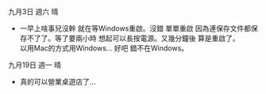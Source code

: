 九月3日 週六 晴
- 一早上啥事兒沒幹 就在等Windows重啟。沒錯 單單重啟 因為連保存文件都保存不了了。等了要兩小時 想起可以長按電源。又幾分鐘後 算是重啟了。  
以用Mac的方式用Windows... 好吧 錯不在Windows。

九月19日 週一 晴
- 真的可以營業桌遊店了...
